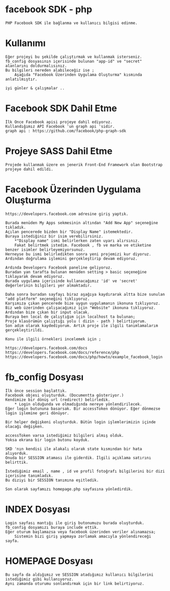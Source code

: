 # facebook SDK - php

	PHP Facebook SDK ile bağlanma ve kullanıcı bilgisi edinme.

# Kullanımı 

	Eğer projeyi bu şekilde çalıştırmak ve kullanmak isterseniz. 
	fb_config dosyasının içerisinde bulunan "app-id" ve "secret" alanlarını doldurmalısınız. 
	Bu bilgileri nereden alabileceğiz ise ;
		Aşağıda "Facebook Üzerinden Uygulama Oluşturma" kısmında anlatılmıştır.

	iyi günler & çalışmalar .. 

# Facebook SDK Dahil Etme
	
	İlk Önce Facebook apisi projeye dahil ediyoruz.
	Kullandığımız API Facebook 'un graph api 'sidir.
	graph api : https://github.com/facebook/php-graph-sdk
	
# Projeye SASS Dahil Etme
	
	Projede kullanmak üzere en jenerik Front-End Framework olan Bootstrap projeye dahil edildi.

# Facebook Üzerinden Uygulama Oluşturma

	https://developers.facebook.com adresine giriş yaptık.

	Burada menüden My Apps sekmesinin altından "Add New App" seçeneğine tıkladık.
	Açılan pencerede bizden bir "Display Name" istemektedir. 
	Buraya istediğiniz bir isim verebilirsiniz.
		*"Display name" ismi belirlerken zaten uyarı alırsınız. 
		Fakat belirtmek istedim. Facebook , fb ve marka ve etiketine benzer isimler belirleyemiyorsunuz. 
	Herneyse bu ismi belirledikten sonra yeni projemizi kur diyoruz. 
	Ardından doğrulama işlemini gerçekleştirip devam ediyoruz.
	
	Ardında Developers Facebook paneline geliyoruz. 
	Buradan yan tarafta bulunan menüden setting > basic seçeneğine tıklayarak devam ediyoruz. 
	Burada uygulama içerisinde kullanacağımız 'id' ve 'secret' değerlerinin bilgileri yer almaktadır. 

	Daha sonra buradan sayfayı biraz aşağıya kaydırarak altta bize sunulan "add platform" seçeneğini tıklıyoruz.
	Karşımıza çıkan pencerede bize uygun uygulamanın ikonuna tıklıyoruz. 
	Biz web üzerinden çalışacağımız için "Website" ikonuna tıklıyoruz. 
	Ardından bize çıkan bir input olacak.
	Buraya ben local de çalıştığım için localhost ta bulunan;
	Proje klasörümün çalıştığı yolu ( dizin - path ) belirtiyorum.
	Son adım olarak kaydediyorum. Artık proje ile ilgili tanımlamalarım gerçekleştirildi.

	Konu ile ilgili örnekleri incelemek için ; 

	https://developers.facebook.com/docs
	https://developers.facebook.com/docs/reference/php
	https://developers.facebook.com/docs/php/howto/example_facebook_login	

# fb_config Dosyası

	İlk önce session başlattık.
	Facebook objesi oluşturduk. (Documentta gösteriyor.)
	Kendimize bir dönüş url (redirect) belirledik. 
		* Login olduğunda ve olmadığında nereye yönlendirilecek.
	Eğer login butununa basarsak. Bir accessToken dönüyor. Eğer dönmezse login işlemine geri dönüyor.

	Bir helper değişkeni oluşturduk. Bütün login işlemlerimizin içinde olacağı değişken.

	accessToken varsa istediğimiz bilgileri almış olduk.
	Yoksa ekrana bir login butonu koyduk.

	SKD 'nın kendisi ile alakalı olarak state kısmından bir hata alıyorduk.
	Onuda bir SESSION ataması ile giderdik. İlgili açıklama satırını belirttik.

	İstediğimiz email , name , id ve profil fotoğrafı bilgilerini bir dizi içerisine tanımladık.
	Bu diziyi bir SESSION tanımına eşitledik. 

	Son olarak sayfamızı homepage.php sayfasına yönledirdik.

# INDEX Dosyası

	Login sayfası mantığı ile giriş butonumuzu burada oluşturduk. 
	fb_config dosyamızı buraya include ettik.
	Eğer oturum başlamazsa veya facebook üzerinden veriler alınamazsa; 
		Sistemin bizi giriş yapmaya zorlamak amacıyla yönlendireceği sayfa.

# HOMEPAGE Dosyası

	Bu sayfa da aldığımız ve SESSION atadığımız kullanıcı bilgilerini istediğimiz gibi kullanıyoruz.
	Aynı zamanda oturumu sonlandırmak için bir link belirtiyoruz. 
	

	
